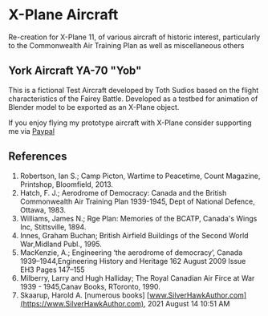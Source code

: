 # X-Plane Aircraft

Re-creation for X-Plane 11, of various aircraft of historic interest, particularly to the Commonwealth Air Training Plan as well as miscellaneous others

## York Aircraft YA-70 "Yob"

This is a fictional Test Aircraft developed by Toth Sudios based on the flight characteristics of the Fairey Battle. Developed as a testbed for animation of Blender model to be exported as an X-Plane object. 

If you enjoy flying my prototype aircraft with X-Plane consider supporting me via [Paypal](https://paypal.me/medmatix?country.x=US&locale.x=en_US)

## References

1.  Robertson, Ian S.; Camp Picton, Wartime to Peacetime, Count Magazine, Printshop, Bloomfield, 2013.
2.  Hatch, F. J.; Aerodrome of Democracy: Canada and the British Commonwealth Air Training Plan 1939-1945, Dept of National Defence, Ottawa, 1983.
3.  Williams, James N.; Rge Plan: Memories of the BCATP, Canada's Wings Inc, Stittsville, 1894.
4.  Innes, Graham Buchan; British Airfield Buildings of the Second World War,Midland Publ., 1995.
5.  MacKenzie, A.; Engineering ‘the aerodrome of democracy’, Canada 1939–1944,Engineering History and Heritage 162 August 2009 Issue EH3 Pages 147–155 
6.  Milberry, Larry and Hugh Halliday; The Royal Canadian Air Firce at War 1939 - 1945,Canav Books, RToronto, 1990.
7.  Skaarup, Harold A. [numerous books]   [www.SilverHawkAuthor.com](https://www.SilverHawkAuthor.com), 2021 August 14 10:51 AM

